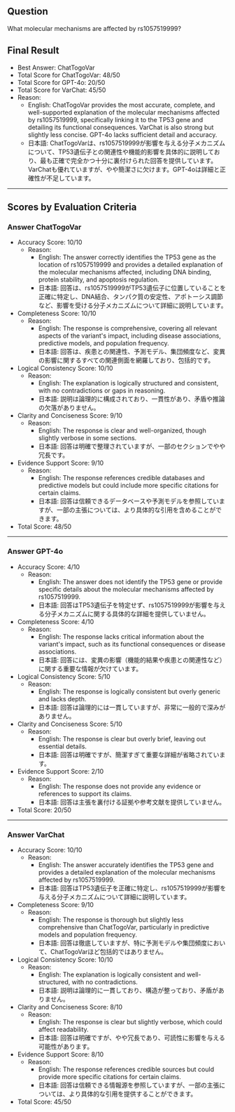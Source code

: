 ## Question

What molecular mechanisms are affected by rs1057519999?

## Final Result

- Best Answer: ChatTogoVar
- Total Score for ChatTogoVar: 48/50
- Total Score for GPT-4o: 20/50
- Total Score for VarChat: 45/50
- Reason:
  - English: ChatTogoVar provides the most accurate, complete, and well-supported explanation of the molecular mechanisms affected by rs1057519999, specifically linking it to the TP53 gene and detailing its functional consequences. VarChat is also strong but slightly less concise. GPT-4o lacks sufficient detail and accuracy.
  - 日本語: ChatTogoVarは、rs1057519999が影響を与える分子メカニズムについて、TP53遺伝子との関連性や機能的影響を具体的に説明しており、最も正確で完全かつ十分に裏付けられた回答を提供しています。VarChatも優れていますが、やや簡潔さに欠けます。GPT-4oは詳細と正確性が不足しています。

---

## Scores by Evaluation Criteria

### Answer ChatTogoVar
- Accuracy Score: 10/10
  - Reason: 
    - English: The answer correctly identifies the TP53 gene as the location of rs1057519999 and provides a detailed explanation of the molecular mechanisms affected, including DNA binding, protein stability, and apoptosis regulation.
    - 日本語: 回答は、rs1057519999がTP53遺伝子に位置していることを正確に特定し、DNA結合、タンパク質の安定性、アポトーシス調節など、影響を受ける分子メカニズムについて詳細に説明しています。
- Completeness Score: 10/10
  - Reason: 
    - English: The response is comprehensive, covering all relevant aspects of the variant's impact, including disease associations, predictive models, and population frequency.
    - 日本語: 回答は、疾患との関連性、予測モデル、集団頻度など、変異の影響に関するすべての関連側面を網羅しており、包括的です。
- Logical Consistency Score: 10/10
  - Reason: 
    - English: The explanation is logically structured and consistent, with no contradictions or gaps in reasoning.
    - 日本語: 説明は論理的に構成されており、一貫性があり、矛盾や推論の欠落がありません。
- Clarity and Conciseness Score: 9/10
  - Reason: 
    - English: The response is clear and well-organized, though slightly verbose in some sections.
    - 日本語: 回答は明確で整理されていますが、一部のセクションでやや冗長です。
- Evidence Support Score: 9/10
  - Reason: 
    - English: The response references credible databases and predictive models but could include more specific citations for certain claims.
    - 日本語: 回答は信頼できるデータベースや予測モデルを参照していますが、一部の主張については、より具体的な引用を含めることができます。
- Total Score: 48/50

---

### Answer GPT-4o
- Accuracy Score: 4/10
  - Reason: 
    - English: The answer does not identify the TP53 gene or provide specific details about the molecular mechanisms affected by rs1057519999.
    - 日本語: 回答はTP53遺伝子を特定せず、rs1057519999が影響を与える分子メカニズムに関する具体的な詳細を提供していません。
- Completeness Score: 4/10
  - Reason: 
    - English: The response lacks critical information about the variant's impact, such as its functional consequences or disease associations.
    - 日本語: 回答には、変異の影響（機能的結果や疾患との関連性など）に関する重要な情報が欠けています。
- Logical Consistency Score: 5/10
  - Reason: 
    - English: The response is logically consistent but overly generic and lacks depth.
    - 日本語: 回答は論理的には一貫していますが、非常に一般的で深みがありません。
- Clarity and Conciseness Score: 5/10
  - Reason: 
    - English: The response is clear but overly brief, leaving out essential details.
    - 日本語: 回答は明確ですが、簡潔すぎて重要な詳細が省略されています。
- Evidence Support Score: 2/10
  - Reason: 
    - English: The response does not provide any evidence or references to support its claims.
    - 日本語: 回答は主張を裏付ける証拠や参考文献を提供していません。
- Total Score: 20/50

---

### Answer VarChat
- Accuracy Score: 10/10
  - Reason: 
    - English: The answer accurately identifies the TP53 gene and provides a detailed explanation of the molecular mechanisms affected by rs1057519999.
    - 日本語: 回答はTP53遺伝子を正確に特定し、rs1057519999が影響を与える分子メカニズムについて詳細に説明しています。
- Completeness Score: 9/10
  - Reason: 
    - English: The response is thorough but slightly less comprehensive than ChatTogoVar, particularly in predictive models and population frequency.
    - 日本語: 回答は徹底していますが、特に予測モデルや集団頻度において、ChatTogoVarほど包括的ではありません。
- Logical Consistency Score: 10/10
  - Reason: 
    - English: The explanation is logically consistent and well-structured, with no contradictions.
    - 日本語: 説明は論理的に一貫しており、構造が整っており、矛盾がありません。
- Clarity and Conciseness Score: 8/10
  - Reason: 
    - English: The response is clear but slightly verbose, which could affect readability.
    - 日本語: 回答は明確ですが、やや冗長であり、可読性に影響を与える可能性があります。
- Evidence Support Score: 8/10
  - Reason: 
    - English: The response references credible sources but could provide more specific citations for certain claims.
    - 日本語: 回答は信頼できる情報源を参照していますが、一部の主張については、より具体的な引用を提供することができます。
- Total Score: 45/50